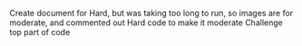 Create document for Hard, but was taking too long to run, so images are for moderate, and commented out Hard code to make it moderate
Challenge top part of code